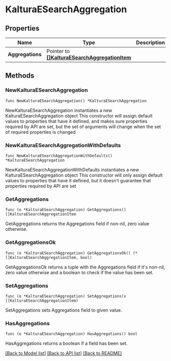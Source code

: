 # KalturaESearchAggregation

## Properties

Name | Type | Description | Notes
------------ | ------------- | ------------- | -------------
**Aggregations** | Pointer to [**[]KalturaESearchAggregationItem**](KalturaESearchAggregationItem.md) |  | [optional] 

## Methods

### NewKalturaESearchAggregation

`func NewKalturaESearchAggregation() *KalturaESearchAggregation`

NewKalturaESearchAggregation instantiates a new KalturaESearchAggregation object
This constructor will assign default values to properties that have it defined,
and makes sure properties required by API are set, but the set of arguments
will change when the set of required properties is changed

### NewKalturaESearchAggregationWithDefaults

`func NewKalturaESearchAggregationWithDefaults() *KalturaESearchAggregation`

NewKalturaESearchAggregationWithDefaults instantiates a new KalturaESearchAggregation object
This constructor will only assign default values to properties that have it defined,
but it doesn't guarantee that properties required by API are set

### GetAggregations

`func (o *KalturaESearchAggregation) GetAggregations() []KalturaESearchAggregationItem`

GetAggregations returns the Aggregations field if non-nil, zero value otherwise.

### GetAggregationsOk

`func (o *KalturaESearchAggregation) GetAggregationsOk() (*[]KalturaESearchAggregationItem, bool)`

GetAggregationsOk returns a tuple with the Aggregations field if it's non-nil, zero value otherwise
and a boolean to check if the value has been set.

### SetAggregations

`func (o *KalturaESearchAggregation) SetAggregations(v []KalturaESearchAggregationItem)`

SetAggregations sets Aggregations field to given value.

### HasAggregations

`func (o *KalturaESearchAggregation) HasAggregations() bool`

HasAggregations returns a boolean if a field has been set.


[[Back to Model list]](../README.md#documentation-for-models) [[Back to API list]](../README.md#documentation-for-api-endpoints) [[Back to README]](../README.md)


